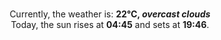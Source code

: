 <p  align="center"><br/>Currently, the weather is: <b> 22°C, <i>overcast clouds</i></b></br>Today, the sun rises at <b>04:45</b> and sets at <b>19:46</b>.</p>
